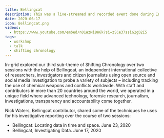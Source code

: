 ```yaml
---
title: Bellingcat
description: This was a live-streamed and recorded event done during In-grid's residency with Arebyte Gallery. 
date: 2020-06-17
icon: Bellingcat.png
videos:
  - https://www.youtube.com/embed/n01WzNi8H6k?si=zSCe37ssiG2gD2I5
tags:
  - workshop
  - talk
  - shifting chronology
---
```



In-grid explored our third sub-theme of Shifting Chronology over two sessions with the help of Bellingcat, an independent international collective of researchers, investigators and citizen journalists using open source and social media investigation to probe a variety of subjects – including tracking the use of chemical weapons and conflicts worldwide. With staff and contributors in more than 20 countries around the world, we operated in a unique field where advanced technology, forensic research, journalism, investigations, transparency and accountability come together.

Nick Waters, Bellingcat contributor, shared some of the techniques he uses for his investigative reporting over the course of two sessions:

- Bellingcat: Locating data in time and space. June 23, 2020  
- Bellingcat, Investigating Data. June 17, 2020 


